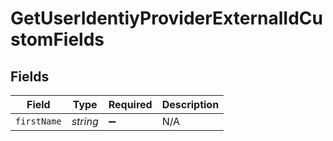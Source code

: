 # GetUserIdentiyProviderExternalIdCustomFields


## Fields

| Field              | Type               | Required           | Description        |
| ------------------ | ------------------ | ------------------ | ------------------ |
| `firstName`        | *string*           | :heavy_minus_sign: | N/A                |